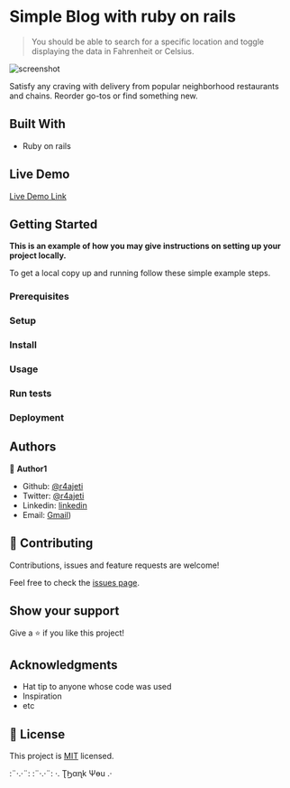 # Simple Blog with ruby on rails

> You should be able to search for a specific location and toggle displaying the data in Fahrenheit or Celsius.

![screenshot](./app_screenshot.png)

Satisfy any craving with delivery from popular neighborhood restaurants and chains. Reorder go-tos or find something new.

## Built With

- Ruby on rails

## Live Demo

[Live Demo Link](#)

## Getting Started

**This is an example of how you may give instructions on setting up your project locally.**

To get a local copy up and running follow these simple example steps.

### Prerequisites

### Setup

### Install

### Usage

### Run tests

### Deployment

## Authors

👤 **Author1**

- Github: [@r4ajeti](https://github.com/r4ajeti)
- Twitter: [@r4ajeti](https://twitter.com/r4ajeti)
- Linkedin: [linkedin](https://linkedin.com/r4ajeti)
- Email: [Gmail](mailto:r4ajeti@gmail.com))

## 🤝 Contributing

Contributions, issues and feature requests are welcome!

Feel free to check the [issues page](issues/).

## Show your support

Give a ⭐️ if you like this project!

## Acknowledgments

- Hat tip to anyone whose code was used
- Inspiration
- etc

## 📝 License

This project is [MIT](lic.url) licensed.

:¨·.·¨: :¨·.·¨: ·. ƮϦαɳk Ψөu .·

